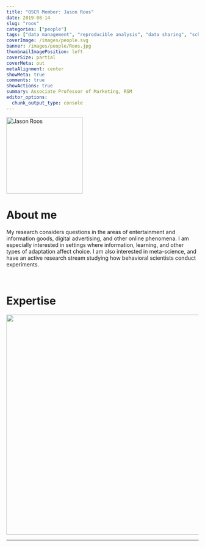 ```yaml
---
title: "OSCR Member: Jason Roos"
date: 2019-08-14
slug: "roos"
categories: ["people"]
tags: ["data management", "reproducible analysis", "data sharing", "school-rsm"] # top 3 categories + unique + school
coverImage: /images/people.svg
banner: /images/people/Roos.jpg
thumbnailImagePosition: left
coverSize: partial
coverMeta: out
metaAlignment: center
showMeta: true
comments: true
showActions: true
summary: Associate Professor of Marketing, RSM
editor_options: 
  chunk_output_type: console
---
```

<!-- EMAIL -->
<p>
  <a href="mailto:jroos@rsm.n">
  <img border="0" alt="Jason Roos" src="/images/people/Roos.jpg" width="200" height="200" align="center">
  </a>
</p>


<p align="center">
<!--  CV  -->
  <a href="http://www.jasonmtroos.com/files/cv_jmt_roos.pdf" class="fa-solid fa-file" style="color:#000000;">
  </a> 

<!-- TWITTER   -->
  <a href="https://twitter.com/jmtroos" class="fa-brands fa-x-twitter" style="color:#000000;">
  </a>


<!-- GOOGLE SCHOLAR
  <a href="" class="fa-brands fa-google-scholar" style="color:#000000;">
  </a>
  -->
  
<!-- RESEARCHGATE 
  <a href="" class="fa-brands fa-researchgate" style="color:#000000;">
  </a>
   --> 
  
<!-- LINKEDIN 
  <a href="" class="fa-brands fa-linkedin" style="color:#000000;">
  </a> -->  
  
  <!-- ORCID 
  <a href="" class="fa-brands fa-orcid" style="color:#000000;">
  </a> -->

<!-- PERSONAL WEBSITE   -->
  <a href="http://www.jasonmtroos.com/" class="fa-solid fa-link" style="color:#000000;">
  </a> 
<!-- GITHUB   -->
  <a href="https://github.com/jasonmtroos" class="fa-brands fa-github" style="color:#000000;"> 
  </a>
</p>


# About me

My research considers questions in the areas of entertainment and information goods, digital advertising, and other online phenomena. I am especially interested in settings where information, learning, and other types of adaptation affect choice. I am also interested in meta-science, and have an active research stream studying how behavioral scientists conduct experiments.


<BR>

# Expertise

<img src="{{< blogdown/postref >}}index_files/figure-html/radarPlot-1.png" width="576" />

***


